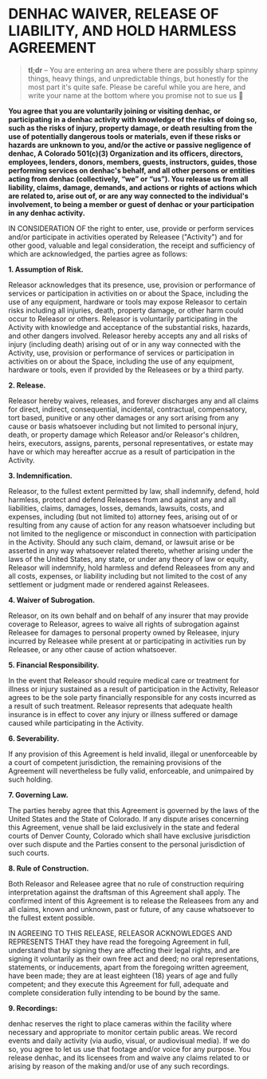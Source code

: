 # DENHAC WAIVER, RELEASE OF LIABILITY, AND HOLD HARMLESS AGREEMENT

> **tl;dr** – You are entering an area where there are possibly sharp spinny things, heavy things, and unpredictable things, but honestly for the most part it's quite safe. Please be careful while you are here, and write your name at the bottom where you promise not to sue us 🙂

**You agree that you are voluntarily joining or visiting denhac, or participating in a denhac activity with knowledge of the risks of doing so, such as the risks of injury, property damage, or death resulting from the use of potentially dangerous tools or materials, even if these risks or hazards are unknown to you, and/or the active or passive negligence of denhac, A Colorado 501(c)(3) Organization and its officers, directors, employees, lenders, donors, members, guests, instructors, guides, those performing services on denhac's behalf, and all other persons or entities acting from denhac (collectively, “we” or “us”). You release us from all liability, claims, damage, demands, and actions or rights of
actions which are related to, arise out of, or are any way connected to the individual's involvement, to being a member or guest of denhac or your participation in any denhac activity.**

IN CONSIDERATION OF the right to enter, use, provide or perform services and/or participate in activities operated by Releasee ("Activity") and for other good, valuable and legal consideration, the receipt and sufficiency of which are acknowledged, the parties agree as follows:

**1. Assumption of Risk.**

Releasor acknowledges that its presence, use, provision or performance of services or participation in activities on or about the Space, including the use of any equipment, hardware or tools may expose Releasor to certain risks including all injuries, death, property damage, or other harm could occur to Releasor or others. Releasor is voluntarily participating in the Activity with knowledge and acceptance of the substantial risks, hazards, and other dangers involved. Releasor hereby accepts any and all risks of injury (including death) arising out of or in any way connected with the Activity, use, provision or performance of services or participation in activities on or about the Space, including the use of any equipment, hardware or tools, even if provided by the Releasees or by a third party.

**2. Release.**

Releasor hereby waives, releases, and forever discharges any and all claims for direct, indirect, consequential, incidental, contractual, compensatory, tort based, punitive or any other damages or any sort arising from any cause or basis whatsoever including but not limited to personal injury, death, or property damage which Releasor and/or Releasor's children, heirs, executors, assigns, parents, personal representatives, or estate may have or which may hereafter accrue as a result of participation in the Activity.

**3. Indemnification.**

Releasor, to the fullest extent permitted by law, shall indemnify, defend, hold harmless, protect and defend Releasees from and against any and all liabilities, claims, damages, losses, demands, lawsuits, costs, and expenses, including (but not limited to) attorney fees, arising out of or resulting from any cause of action for any reason whatsoever including but not limited to the negligence or misconduct in connection with participation in the Activity. Should any such claim, demand, or lawsuit arise or be asserted in any way whatsoever related thereto, whether arising under the laws of the United States, any state, or under any theory of law or equity, Releasor will indemnify, hold harmless and defend Releasees from any and all costs, expenses, or liability including but not limited to the cost of any settlement or judgment made or rendered against Releasees.

**4. Waiver of Subrogation.**

Releasor, on its own behalf and on behalf of any insurer that may provide coverage to Releasor, agrees to waive all rights of subrogation against Releasee for damages to personal property owned by Releasee, injury incurred by Releasee while present at or participating in activities run by Releasee, or any other cause of action whatsoever.

**5. Financial Responsibility.**

In the event that Releasor should require medical care or treatment for illness or injury sustained as a result of participation in the Activity, Releasor agrees to be the sole party financially responsible for any costs incurred as a result of such treatment. Releasor represents that adequate health insurance is in effect to cover any injury or illness suffered or damage caused while participating in the Activity.

**6. Severability.**

If any provision of this Agreement is held invalid, illegal or unenforceable by a court of competent jurisdiction, the remaining provisions of the Agreement will nevertheless be fully valid, enforceable, and unimpaired by such holding.

**7. Governing Law.**

The parties hereby agree that this Agreement is governed by the laws of the United States and the State of Colorado. If any dispute arises concerning this Agreement, venue shall be laid exclusively in the state and federal courts of Denver County, Colorado which shall have exclusive jurisdiction over such dispute and the Parties consent to the personal jurisdiction of such courts.

**8. Rule of Construction.**

Both Releasor and Releasee agree that no rule of construction requiring interpretation against the draftsman of this Agreement shall apply. The confirmed intent of this Agreement is to release the Releasees from any and all claims, known and unknown, past or future, of any cause whatsoever to the fullest extent possible.

IN AGREEING TO THIS RELEASE, RELEASOR ACKNOWLEDGES AND REPRESENTS THAT they have read the foregoing Agreement in full, understand that by signing they are affecting their legal rights, and are signing it voluntarily as their own free act and deed; no oral representations, statements, or inducements, apart from the foregoing written agreement, have been made; they are at least eighteen (18) years of age and fully competent; and they execute this Agreement for full, adequate and complete consideration fully intending to be bound by the same.

**9. Recordings:** 

denhac reserves the right to place cameras within the facility where necessary and appropriate to monitor certain public areas. We record events and daily activity (via audio, visual, or audiovisual media). If we do so, you agree to let us use that footage and/or voice for any purpose. You release denhac, and its licensees from and waive any claims related to or arising by reason of the making and/or use of any such recordings.
